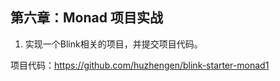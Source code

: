 ## 第六章：Monad 项目实战

1. 实现一个Blink相关的项目，并提交项目代码。

项目代码：https://github.com/huzhengen/blink-starter-monad1

